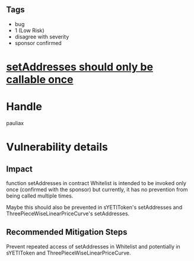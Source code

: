 ## Tags

- bug
- 1 (Low Risk)
- disagree with severity
- sponsor confirmed

# [setAddresses should only be callable once](https://github.com/code-423n4/2021-12-yetifinance-findings/issues/240) 

# Handle

pauliax


# Vulnerability details

## Impact
function setAddresses in contract Whitelist is intended to be invoked only once (confirmed with the sponsor) but currently, it has no prevention from being called multiple times.

Maybe this should also be prevented in sYETIToken's setAddresses and ThreePieceWiseLinearPriceCurve's setAddresses.

## Recommended Mitigation Steps
Prevent repeated access of setAddresses in Whitelist and potentially in sYETIToken and ThreePieceWiseLinearPriceCurve.

